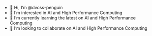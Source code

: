 - 👋 Hi, I’m @dvoss-penguin
- 👀 I’m interested in AI and High Performance Computing
- 🌱 I’m currently learning the latest on AI and High Performance Computing
- 💞️ I’m looking to collaborate on AI and High Performance Computing

<!---
dvoss-penguin/dvoss-penguin is a ✨ special ✨ repository because its `README.md` (this file) appears on your GitHub profile.
You can click the Preview link to take a look at your changes.
--->
